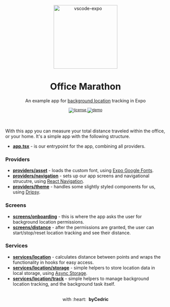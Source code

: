<div align="center">
  <br/>
  <img src="https://raw.githubusercontent.com/byCedric/office-marathon/main/assets/icon.png" alt="vscode-expo" width="200">
  <br />
  <h1>Office Marathon</h1>
  <p></p>
  <p>An example app for <a href="https://docs.expo.io/versions/latest/sdk/location/#background-location-methods">background location</a> tracking in Expo</p>
  <sup>
    <a href="https://github.com/bycedric/office-marathon/blob/master/LICENSE.md">
      <img src="https://img.shields.io/github/license/byCedric/office-marathon?style=flat-square" alt="license" />
    </a>
    <a href="https://expo.io/@bycedric/projects/office-marathon">
      <img src="https://img.shields.io/badge/demo-expo.io-lightgrey.svg?style=flat-square" alt="demo" />
    </a>
  </sup>
  <br />
  <br />
  <br />
</div>

With this app you can measure your total distance traveled within the office, or your home. It's a simple app with the following structure.

- **[app.tsx](./src/app.tsx)** - is our entrypoint for the app, combining all providers.

### Providers

- **[providers/asset](./src/providers/asset.tsx)** - loads the custom font, using [Expo Google Fonts](https://github.com/expo/google-fonts).
- **[providers/navigation](./src/providers/navigation.tsx)** - sets up our app screens and navigational strucutre, using [React Navigation](https://reactnavigation.org/).
- **[providers/theme](./src/providers/theme.tsx)** - handles some slightly styled components for us, using [Dripsy](https://github.com/nandorojo/dripsy).

### Screens

- **[screens/onboarding](./src/screens/onboarding.tsx)** - this is where the app asks the user for background location permissions.
- **[screens/distance](./src/screens/onboarding.tsx)** - after the permissions are granted, the user can start/stop/reset location tracking and see their distance.

### Services

- **[services/location](./src/services/location/index.ts)** - calculates distance between points and wraps the functionality in hooks for easy access.
- **[services/location/storage](./src/services/location/storage.ts)** - simple helpers to store location data in local storage, using [Async Storage](https://github.com/react-native-async-storage/async-storage).
- **[services/location/track](./src/services/location/track.ts)** - simple helpers to manage background location tracking, and the background task itself.

<div align="center">
  <br />
  with :heart:&nbsp;&nbsp;<strong>byCedric</strong>
  <br />
</div>
